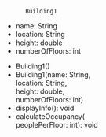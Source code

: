           Building1          

 - name: String               
 - location: String          
 - height: double            
 - numberOfFloors: int

 * Building1()                
 * Building1(name: String,    
   location: String,          
   height: double,            
   numberOfFloors: int)       
 * displayInfo(): void        
 * calculateOccupancy(        
   peoplePerFloor: int): void 
